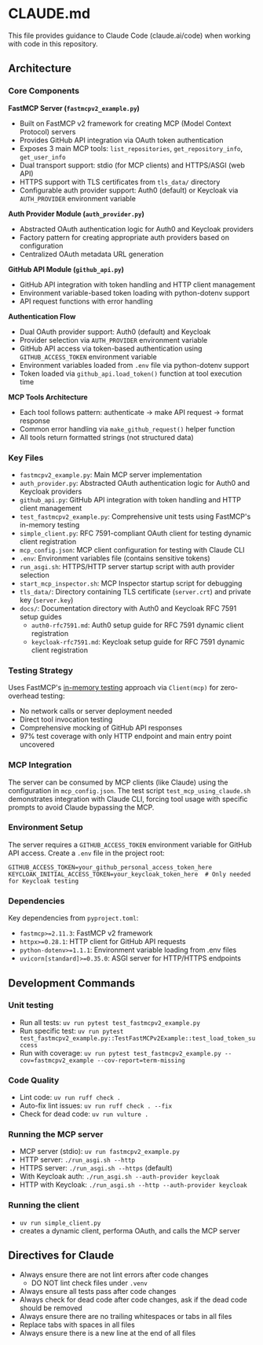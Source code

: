 # CLAUDE.md

This file provides guidance to Claude Code (claude.ai/code) when working with code in this repository.

## Architecture

### Core Components

**FastMCP Server (`fastmcpv2_example.py`)**
- Built on FastMCP v2 framework for creating MCP (Model Context Protocol) servers
- Provides GitHub API integration via OAuth token authentication
- Exposes 3 main MCP tools: `list_repositories`, `get_repository_info`, `get_user_info`
- Dual transport support: stdio (for MCP clients) and HTTPS/ASGI (web API)
- HTTPS support with TLS certificates from `tls_data/` directory
- Configurable auth provider support: Auth0 (default) or Keycloak via `AUTH_PROVIDER` environment variable

**Auth Provider Module (`auth_provider.py`)**
- Abstracted OAuth authentication logic for Auth0 and Keycloak providers
- Factory pattern for creating appropriate auth providers based on configuration
- Centralized OAuth metadata URL generation

**GitHub API Module (`github_api.py`)**
- GitHub API integration with token handling and HTTP client management
- Environment variable-based token loading with python-dotenv support
- API request functions with error handling

**Authentication Flow**
- Dual OAuth provider support: Auth0 (default) and Keycloak
- Provider selection via `AUTH_PROVIDER` environment variable
- GitHub API access via token-based authentication using `GITHUB_ACCESS_TOKEN` environment variable
- Environment variables loaded from `.env` file via python-dotenv support
- Token loaded via `github_api.load_token()` function at tool execution time

**MCP Tools Architecture**
- Each tool follows pattern: authenticate → make API request → format response
- Common error handling via `make_github_request()` helper function
- All tools return formatted strings (not structured data)

### Key Files

- `fastmcpv2_example.py`: Main MCP server implementation
- `auth_provider.py`: Abstracted OAuth authentication logic for Auth0 and Keycloak providers
- `github_api.py`: GitHub API integration with token handling and HTTP client management
- `test_fastmcpv2_example.py`: Comprehensive unit tests using FastMCP's in-memory testing
- `simple_client.py`: RFC 7591-compliant OAuth client for testing dynamic client registration
- `mcp_config.json`: MCP client configuration for testing with Claude CLI
- `.env`: Environment variables file (contains sensitive tokens)
- `run_asgi.sh`: HTTPS/HTTP server startup script with auth provider selection
- `start_mcp_inspector.sh`: MCP Inspector startup script for debugging
- `tls_data/`: Directory containing TLS certificate (`server.crt`) and private key (`server.key`)
- `docs/`: Documentation directory with Auth0 and Keycloak RFC 7591 setup guides
  - `auth0-rfc7591.md`: Auth0 setup guide for RFC 7591 dynamic client registration
  - `keycloak-rfc7591.md`: Keycloak setup guide for RFC 7591 dynamic client registration

### Testing Strategy

Uses FastMCP's [in-memory testing](https://gofastmcp.com/deployment/testing) approach via `Client(mcp)` for zero-overhead testing:
- No network calls or server deployment needed
- Direct tool invocation testing
- Comprehensive mocking of GitHub API responses
- 97% test coverage with only HTTP endpoint and main entry point uncovered

### MCP Integration

The server can be consumed by MCP clients (like Claude) using the configuration in `mcp_config.json`. The test script `test_mcp_using_claude.sh` demonstrates integration with Claude CLI, forcing tool usage with specific prompts to avoid Claude bypassing the MCP.

### Environment Setup

The server requires a `GITHUB_ACCESS_TOKEN` environment variable for GitHub API access. Create a `.env` file in the project root:

```
GITHUB_ACCESS_TOKEN=your_github_personal_access_token_here
KEYCLOAK_INITIAL_ACCESS_TOKEN=your_keycloak_token_here  # Only needed for Keycloak testing
```

### Dependencies

Key dependencies from `pyproject.toml`:
- `fastmcp>=2.11.3`: FastMCP v2 framework
- `httpx>=0.28.1`: HTTP client for GitHub API requests
- `python-dotenv>=1.1.1`: Environment variable loading from .env files
- `uvicorn[standard]>=0.35.0`: ASGI server for HTTP/HTTPS endpoints

## Development Commands

### Unit testing
- Run all tests: `uv run pytest test_fastmcpv2_example.py`
- Run specific test: `uv run pytest test_fastmcpv2_example.py::TestFastMCPv2Example::test_load_token_success`
- Run with coverage: `uv run pytest test_fastmcpv2_example.py --cov=fastmcpv2_example --cov-report=term-missing`

### Code Quality
- Lint code: `uv run ruff check .`
- Auto-fix lint issues: `uv run ruff check . --fix`
- Check for dead code: `uv run vulture .`

### Running the MCP server
- MCP server (stdio): `uv run fastmcpv2_example.py`
- HTTP server: `./run_asgi.sh --http` 
- HTTPS server: `./run_asgi.sh --https` (default)
- With Keycloak auth: `./run_asgi.sh --auth-provider keycloak`
- HTTP with Keycloak: `./run_asgi.sh --http --auth-provider keycloak`

### Running the client

- `uv run simple_client.py`
- creates a dynamic client, performa OAuth, and calls the MCP server

## Directives for Claude

* Always ensure there are not lint errors after code changes
   * DO NOT lint check files under `.venv`
* Always ensure all tests pass after code changes
* Always check for dead code after code changes, ask if the dead code should be removed
* Always ensure there are no trailing whitespaces or tabs in all files
* Replace tabs with spaces in all files
* Always ensure there is a new line at the end of all files